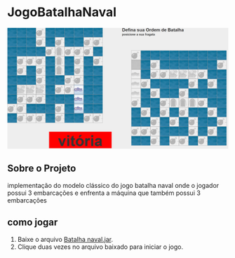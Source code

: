 # JogoBatalhaNaval
 ![batalhanaval](./img/vitoria.PNG?raw=true "batalhanaval")

## Sobre o Projeto
implementação do modelo clássico do jogo batalha naval onde o jogador possui 3 embarcações e enfrenta a máquina que também possui 3 embarcações


## como jogar
1. Baixe o arquivo [Batalha naval.jar](https://github.com/JoseSantosJ/jogoBatalhaNaval/raw/main/Batalha%20naval.jar).
2. Clique duas vezes no arquivo baixado para iniciar o jogo.
